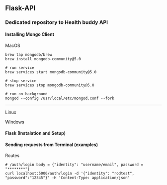 ## Flask-API

### Dedicated repository to Health buddy API

#### Installing Mongo Client

MacOS 

```
brew tap mongodb/brew
brew install mongodb-community@5.0

# run service 
brew services start mongodb-community@5.0

# stop service 
brew services stop mongodb-community@5.0

# run on background
mongod --config /usr/local/etc/mongod.conf --fork

```
---
Linux

Windows

#### Flask (Instalation and Setup)

#### Sending requests from Terminal (examples)

Routes

```
# /auth/login body = {"identity": "username/email", password = "********"}
curl localhost:5000/auth/login -d '{"identity": "rodtest", "password":"12345"}' -H 'Content-Type: application/json'
```


